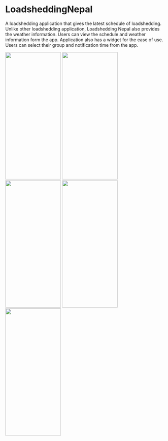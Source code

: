 # LoadsheddingNepal
A loadshedding application that gives the latest schedule of loadshedding. Unlike other loadshedding application, Loadshedding Nepal also provides the weather information. Users can view the schedule and weather information form the app. Application also has a widget for the ease of use. Users can select their group and notification time from the app.

<img src="http://i62.tinypic.com/2hgcnk3.png"  height="400" width="175"/>
<img src="http://i59.tinypic.com/2vd0ikz.png" height="400" width="175"/>
<img src="http://i58.tinypic.com/2largaf.png" height="400" width="175"/>
<img src="http://i60.tinypic.com/2hqbafr.png" height="400" width="175"/>
<img src="http://i57.tinypic.com/4q0qhu.png" height="400" width="175"/>
